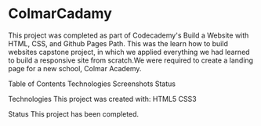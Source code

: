 # ColmarCadamy
This project was completed as part of Codecademy's Build a Website with HTML, CSS, and Github Pages Path. This was the learn how to build websites capstone project, in which we applied everything we had learned to build a responsive site from scratch.We were required to create a landing page for a new school, Colmar Academy.

Table of Contents
Technologies
Screenshots
Status

Technologies
This project was created with:
HTML5
CSS3

Status
This project has been completed.

